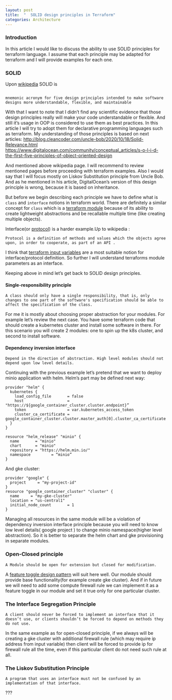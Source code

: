 ```yaml
---
layout: post
title:  "  SOLID design principles in Terraform"
categories: Architecture
---
```




### Introduction

In this article I would like to discuss the ability to use SOLID principles for terraform language. I assume that each principle may be adapted for terraform and I will provide examples for each one.


### SOLID

Upon [wikipedia](https://en.wikipedia.org/wiki/SOLID) SOLID is
```

mnemonic acronym for five design principles intended to make software designs more understandable, flexible, and maintainable
```

With that I want to note that I didn’t find any scientific evidence that those design principles really will make your code understandable or flexible.  And still it’s usage in OOP is considered to use them as best practices. In this article I will try to adopt them for declarative programming languages such as terraform.  My understanding of those principles is based on next articles:
http://blog.cleancoder.com/uncle-bob/2020/10/18/Solid-Relevance.html
https://www.digitalocean.com/community/conceptual_articles/s-o-l-i-d-the-first-five-principles-of-object-oriented-design

And mentioned above wikipedia page. I will recommend to review mentioned pages before proceeding with terraform examples. Also I would say that I will focus mostly on Liskov Substitution principle from Uncle Bob. And as he mentioned in his article, DigitalOcean’s version of this design principle is wrong, because it is based on inheritance.

But before we begin describing each principle we have to define  what is  `class` and  `interface` notions in terraform world. There are definitely a similar concept for `class` which is a [terraform module](https://www.terraform.io/docs/language/modules/develop/index.html) because of its ability to create lightweight abstractions and be recallable multiple time (like creating multiple objects).

Interface(or [protocol](https://en.wikipedia.org/wiki/Protocol_(object-oriented_programming))) is a harder example.Up to wikipedia :
```
Protocol is a definition of methods and values which the objects agree upon, in order to cooperate, as part of an API .
```
 I think that [terraform input variables](https://www.terraform.io/docs/language/values/variables.html) are a most suitable notion for interface/protocol definition. So further I will understand terraforms module parameters as an interface.


Keeping above in mind let’s get back to SOLID design principles.

#### Single-responsibility principle

```
A class should only have a single responsibility, that is, only changes to one part of the software's specification should be able to affect the specification of the class.
```
For me it is mostly about choosing proper abstraction for your modules. For example let’s review the next case. You have some terraform code that should create a kubernetes cluster and  install some software in there.  For this scenario you will create 2 modules: one to spin up the k8s cluster, and second to install software.

#### Dependency inversion interface

```
Depend in the direction of abstraction. High level modules should not depend upon low level details.

```
Continuing with the previous example let’s pretend that we want to deploy minio application with helm.  Helm’s part may be defined next way:

```
provider "helm" {
  kubernetes {
    load_config_file       = false
    host                   =  "https://${google_container_cluster.cluster.endpoint}”
    token                  = var.kubernetes_access_token
    cluster_ca_certificate = google_container_cluster.cluster.master_auth[0].cluster_ca_certificate
  }
}

resource "helm_release" "minio" {
  name       = "minio"
  chart      = "minio"
  repository = "https://helm.min.io/"
  namespace         = “minio”
}
```
And gke cluster:
```
provider "google" {
  project     = "my-project-id"
}
resource "google_container_cluster" "cluster" {
  name     = "my-gke-cluster"
  location = "us-central1"
  initial_node_count       = 1
}
```

Managing all resources in the same module will be a violation  of dependency inversion interface principle because  you will need to know low level details( google project ) to change minio namespace(higher level abstraction). So it is better to separate the helm chart and gke provisioning in separate modules.

### Open-Closed principle
```
A Module should be open for extension but closed for modification.
```

A [feature toggle design pattern](https://build5nines.com/terraform-feature-flags-environment-toggle-design-patterns/) will suit here well.  Our module should provide base functionality(for example create gke cluster). And if in future we will need to add some compute firewall rule we can implement it as a feature toggle in our module and set it true only for one  particular cluster.

### The Interface Segregation Principle
```
A client should never be forced to implement an interface that it doesn’t use, or clients shouldn’t be forced to depend on methods they do not use.

```

In the same example as for open-closed principle, if we always will be creating a gke cluster with additional firewall rule (which may require ip address from input variable) then client will be forced to provide ip for firewall rule all the time, even if this particular client do not need such rule at all.

### The Liskov Substitution Principle
```
A program that uses an interface must not be confused by an implementation of that interface.

```

???
